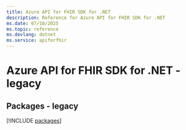 ```yaml
---
title: Azure API for FHIR SDK for .NET
description: Reference for Azure API for FHIR SDK for .NET
ms.date: 07/10/2025
ms.topic: reference
ms.devlang: dotnet
ms.service: apiforfhir
---
```

# Azure API for FHIR SDK for .NET - legacy
## Packages - legacy
[!INCLUDE [packages](api-for-fhir-index.md)]